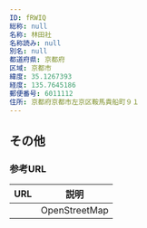 ```yaml
---
ID: fRWIQ
総称: null
名称: 林田社
名称読み: null
別名: null
都道府県: 京都府
区域: 京都市
緯度: 35.1267393
経度: 135.7645186
郵便番号: 6011112
住所: 京都府京都市左京区鞍馬貴船町９１
---
```


## その他

### 参考URL

| URL | 説明          |
| --- | ------------- |
|     | OpenStreetMap |
